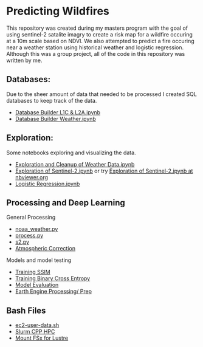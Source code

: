 # Predicting Wildfires

This repository was created during my masters program with the goal of using sentinel-2 satalite imagry to create a risk map for a wildfire occuring at a 10m scale based on NDVI. We also attempted to predict a fire occuring near a weather station using historical weather and logistic regression. Although this was a group project, all of the code in this repository was written by me.


## Databases:
Due to the sheer amount of data that needed to be processed I created SQL databases to keep track of the data.
* [Database Builder L1C & L2A.ipynb](https://github.com/tjlogue4/Wildfire-Prediction/blob/main/Database%20Builder%20L1C%20%26%20L2A.ipynb)
* [Database Builder Weather.ipynb](https://github.com/tjlogue4/Wildfire-Prediction/blob/main/Database%20Builder%20Weather.ipynb)

## Exploration:
Some notebooks exploring and visualizing the data.
* [Exploration and Cleanup of Weather Data.ipynb](https://github.com/tjlogue4/Wildfire-Prediction/blob/main/Exploration%20and%20Cleanup%20of%20Weather%20Data.ipynb)
* [Exploration of Sentinel-2.ipynb](https://github.com/tjlogue4/Wildfire-Prediction/blob/main/Exploration%20of%20Sentinel-2.ipynb) or try [Exploration of Sentinel-2.ipynb at nbviewer.org](https://nbviewer.org/github/tjlogue4/Wildfire-Prediction/blob/main/Exploration%20of%20Sentinel-2.ipynb)
* [Logistic Regression.ipynb](https://github.com/tjlogue4/Wildfire-Prediction/blob/main/Logistic%20Regression.ipynb)

## Processing and Deep Learning
General Processing
* [noaa_weather.py](https://github.com/tjlogue4/Wildfire-Prediction/blob/main/noaa_weather.py)
* [process.py](https://github.com/tjlogue4/Wildfire-Prediction/blob/main/process.py)
* [s2.py](https://github.com/tjlogue4/Wildfire-Prediction/blob/main/s2.py)
* [Atmospheric Correction](https://github.com/tjlogue4/Wildfire-Prediction/blob/main/process_l1c.py)

Models and model testing
* [Training SSIM](https://github.com/tjlogue4/Wildfire-Prediction/blob/main/training_ssim.py)
* [Training Binary Cross Entropy](https://github.com/tjlogue4/Wildfire-Prediction/blob/main/training_binary_crossentropy.py)
* [Model Evaluation](https://github.com/tjlogue4/Wildfire-Prediction/blob/main/eval%20models.ipynb)
* [Earth Engine Processing/ Prep](https://github.com/tjlogue4/Wildfire-Prediction/blob/main/process_for_ee.ipynb)


## Bash Files
* [ec2-user-data.sh](https://github.com/tjlogue4/Wildfire-Prediction/blob/main/ec2-user-data.sh)
* [Slurm CPP HPC](https://github.com/tjlogue4/Wildfire-Prediction/blob/main/l1c.sh)
* [Mount FSx for Lustre](https://github.com/tjlogue4/Wildfire-Prediction/blob/main/ec2-user-data-fsx-lustre.sh)